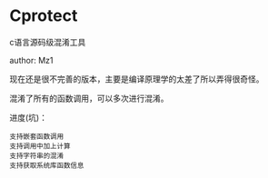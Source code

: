 # Cprotect

c语言源码级混淆工具

author: Mz1

现在还是很不完善的版本，主要是编译原理学的太差了所以弄得很奇怪。

混淆了所有的函数调用，可以多次进行混淆。

进度(坑)：

```
支持嵌套函数调用
支持调用中加上计算
支持字符串的混淆
支持获取系统库函数信息
```

